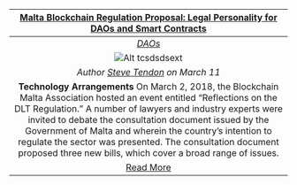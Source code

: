 [**Malta Blockchain Regulation Proposal: Legal Personality for DAOs and Smart Contracts**](https://chainstrategies.com/2018/03/11/malta-blockchain-regulation-proposal-legal-personality-for-daos-and-smart-contracts/) |
|:-----------:|
[_DAOs_](https://github.com/aragon/aragon-monthly/blob/master/docs/news/daos.md) |
![Alt tcsdsdsext](https://chainstrategies.files.wordpress.com/2018/03/20180311-chain-2130988.jpg)  |
_Author [Steve Tendon](https://chainstrategies.com/author/stevetendon/) on March 11_  |
**Technology Arrangements** On March 2, 2018, the Blockchain Malta Association hosted an event entitled “Reflections on the DLT Regulation.” A number of lawyers and industry experts were invited to debate the consultation document issued by the Government of Malta and wherein the country’s intention to regulate the sector was presented. The consultation document proposed three new bills, which cover a broad range of issues.  |
[Read More](https://chainstrategies.com/2018/03/11/malta-blockchain-regulation-proposal-legal-personality-for-daos-and-smart-contracts/) |
